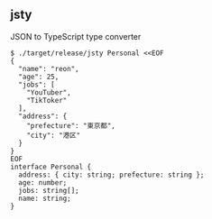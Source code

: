 ## jsty

JSON to TypeScript type converter

```shell
$ ./target/release/jsty Personal <<EOF
{
  "name": "reon",
  "age": 25,
  "jobs": [
    "YouTuber",
    "TikToker"
  ],
  "address": {
    "prefecture": "東京都",
    "city": "港区"
  }
}
EOF
interface Personal {
  address: { city: string; prefecture: string };
  age: number;
  jobs: string[];
  name: string;
}
```